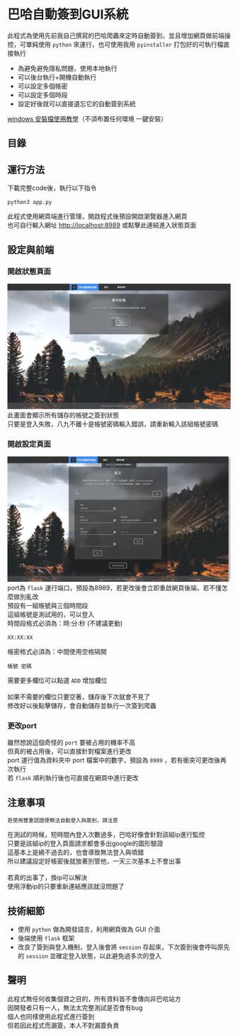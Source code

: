 # 巴哈自動簽到GUI系統

此程式為使用先前我自己撰寫的巴哈爬蟲來定時自動簽到，並且增加網頁做前端操控，可單純使用 `python` 來運行，也可使用我用 `pyinstaller` 打包好的可執行檔直接執行<br>

+ 為避免避免隱私問題，使用本地執行
+ 可以後台執行+開機自動執行
+ 可以設定多個帳密
+ 可以設定多個時段
+ 設定好後就可以直接遺忘它的自動簽到系統

[windows 安裝檔使用教學](#)（不須布置任何環境 一鍵安裝）


## 目錄

## 運行方法

下載完整code後，執行以下指令

```
python3 app.py
```

此程式使用網頁端進行管理，開啟程式後預設開啟瀏覽器進入網頁<br>
也可自行輸入網址  [http://localhost:8989](http://localhost:8989) 或點擊此連結進入狀態頁面


## 設定與前端

### 開啟狀態頁面
![status.jpg](readme_img/status.jpg)
此畫面會顯示所有儲存的帳號之簽到狀態<br>
只要是登入失敗，八九不離十是帳號密碼輸入錯誤，請重新輸入該組帳號密碼

### 開啟設定頁面
![setting.jpg](readme_img/setting.jpg)
port為 `flask` 運行端口，預設為8989，若更改後會立即重啟網頁後端，若不懂怎麼做別亂改<br>
預設有一組帳號與三個時間段<br>
這組帳號是測試用的，可以登入<br>
時間段格式必須為：時:分:秒 (不建議更動)<br>
```
XX:XX:XX
```
帳密格式必須為：中間使用空格隔開<br>
```
帳號 密碼
```
需要更多欄位可以點選 `ADD` 增加欄位<br>
<br>
如果不需要的欄位只要空著，儲存後下次就會不見了<br>
修改好以後點擊儲存，會自動儲存並執行一次簽到爬蟲<br>


### 更改port

雖然想說這個奇怪的 `port` 要被占用的機率不高<br>
但真的被占用後，可以直接針對檔案進行更改<br>
port 運行值為資料夾中 port 檔案中的數字，預設為 `8989` ，若有衝突可更改後再次執行<br>
若 `flask` 順利執行後也可直接在網頁中進行更改

## 注意事項
```
若使用雙重認證便無法自動登入與簽到，請注意
```

在測試的時候，短時間內登入次數過多，巴哈好像會針對該組ip進行監控<br>
只要是該組ip的登入頁面請求都會多出google的圖形驗證<br>
這基本上是繞不過去的，也會導致無法登入與噴錯<br>
所以建議設定好帳密後就放著別管他，一天三次基本上不會出事<br>
<br>
若真的出事了，換ip可以解決<br>
使用浮動ip的只要重新連結應該就沒問題了<br>

## 技術細節

+ 使用 `python` 做為開發語言，利用網頁做為 GUI 介面
+ 後端使用 `flask` 框架
+ 改良了簽到與登入機制，登入後會將 `session` 存起來，下次簽到後會呼叫原先的 `session` 並確定登入狀態，以此避免過多次的登入

## 聲明

此程式無任何收集個資之目的，所有資料皆不會傳向非巴哈站方<br>
因開發者只有一人，無法太完整測試是否會有bug<br>
個人也同樣使用此程式進行簽到<br>
但若因此程式而漏簽，本人不對漏簽負責